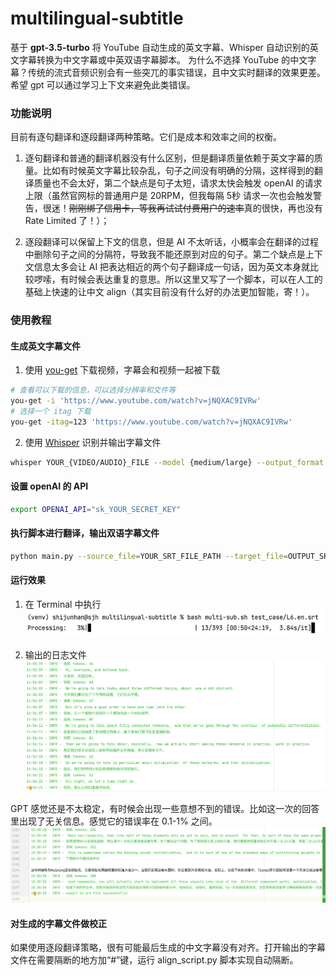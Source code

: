 # multilingual-subtitle
基于 **gpt-3.5-turbo** 将 YouTube 自动生成的英文字幕、Whisper 自动识别的英文字幕转换为中文字幕或中英双语字幕脚本。 为什么不选择 YouTube 的中文字幕？传统的流式音频识别会有一些突兀的事实错误，且中文实时翻译的效果更差。希望 gpt 可以通过学习上下文来避免此类错误。

### 功能说明
目前有逐句翻译和逐段翻译两种策略。它们是成本和效率之间的权衡。
1. 逐句翻译和普通的翻译机器没有什么区别，但是翻译质量依赖于英文字幕的质量。比如有时候英文字幕比较杂乱，句子之间没有明确的分隔，这样得到的翻译质量也不会太好，第二个缺点是句子太短，请求太快会触发 openAI 的请求上限（虽然官网标的普通用户是 20RPM，但我每隔 5秒 请求一次也会触发警告，很迷！~~刚刚绑了信用卡，等我再试试付费用户的速率~~真的很快，再也没有 Rate Limited 了！）；

2. 逐段翻译可以保留上下文的信息，但是 AI 不太听话，小概率会在翻译的过程中删除句子之间的分隔符，导致我不能还原到对应的句子。第二个缺点是上下文信息太多会让 AI 把表达相近的两个句子翻译成一句话，因为英文本身就比较啰嗦，有时候会表达重复的意思。所以这里又写了一个脚本，可以在人工的基础上快速的让中文 align（其实目前没有什么好的办法更加智能，寄！）。

### 使用教程
#### 生成英文字幕文件
1. 使用 [you-get](https://github.com/soimort/you-get) 下载视频，字幕会和视频一起被下载
```bash
# 查看可以下载的信息，可以选择分辨率和文件等
you-get -i 'https://www.youtube.com/watch?v=jNQXAC9IVRw'
# 选择一个 itag 下载
you-get -itag=123 'https://www.youtube.com/watch?v=jNQXAC9IVRw'
```
2. 使用 [Whisper](https://github.com/openai/whisper) 识别并输出字幕文件
```bash
whisper YOUR_{VIDEO/AUDIO}_FILE --model {medium/large} --output_format srt
```
#### 设置 openAI 的 API
```bash
export OPENAI_API="sk_YOUR_SECRET_KEY"
```

#### 执行脚本进行翻译，输出双语字幕文件
```bash
python main.py --source_file=YOUR_SRT_FILE_PATH --target_file=OUTPUT_SRT_FILE_PATH
```
#### 运行效果
1. 在 Terminal 中执行
![execute in terminal](static/running_screenshot1.png)
   
2. 输出的日志文件
![logger file](static/running_screenshot2.png)
   
GPT 感觉还是不太稳定，有时候会出现一些意想不到的错误。比如这一次的回答里出现了无关信息。感觉它的错误率在 0.1-1% 之间。
![AI error](static/running_error1.png)
#### 对生成的字幕文件做校正
如果使用逐段翻译策略，很有可能最后生成的中文字幕没有对齐。打开输出的字幕文件在需要隔断的地方加“#”键，运行 align_script.py 脚本实现自动隔断。